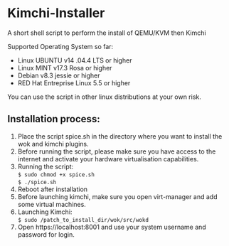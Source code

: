 # Kimchi-Installer
A short shell script to perform the install of QEMU/KVM then Kimchi


Supported Operating System so far: 
- Linux UBUNTU v14 .04.4 LTS or higher
- Linux MINT v17.3 Rosa or higher 
- Debian v8.3 jessie or higher
- RED Hat Entreprise Linux 5.5 or higher

You can use the script in other linux distributions at your own risk. 


## Installation process:

1. Place the script spice.sh in the directory where you want to install the wok and kimchi plugins.
2. Before running the script, please make sure you have access to the internet and activate your hardware virtualisation capabilities.
3. Running the script:  
  `$ sudo chmod +x spice.sh`   
  `$ ./spice.sh`
4. Reboot after installation 
5. Before launching kimchi, make sure you open virt-manager and add some virtual machines.
6. Launching Kimchi:  
  `$ sudo /patch_to_install_dir/wok/src/wokd`
7. Open https://localhost:8001 and use your system username and password for login.
